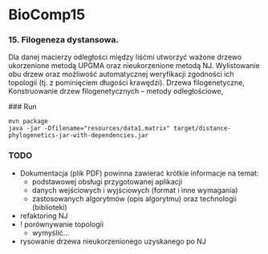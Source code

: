 # BioComp15
### 15. Filogeneza dystansowa.
Dla danej macierzy odległości między liśćmi utworzyć ważone drzewo ukorzenione metodą UPGMA oraz nieukorzenione metodą NJ. Wylistowanie obu drzew oraz możliwość automatycznej weryfikacji zgodności ich topologii (tj. z pominięciem długości krawędzi). Drzewa filogenetyczne, Konstruowanie drzew filogenetycznych – metody odległościowe,

### Run
```
mvn package
java -jar -Dfilename="resources/data1.matrix" target/distance-phylogenetics-jar-with-dependencies.jar
```

### TODO
* Dokumentacja (plik PDF) powinna zawierać krótkie informacje na temat:
    - podstawowej obsługi przygotowanej aplikacji    
    - danych wejściowych i wyjściowych (format i inne wymagania)
    - zastosowanych algorytmów (opis algorytmu) oraz technologii (biblioteki) 
* refaktoring NJ
* ! porównywanie topologii
    - wymyślić... 
* rysowanie drzewa nieukorzenionego uzyskanego po NJ

